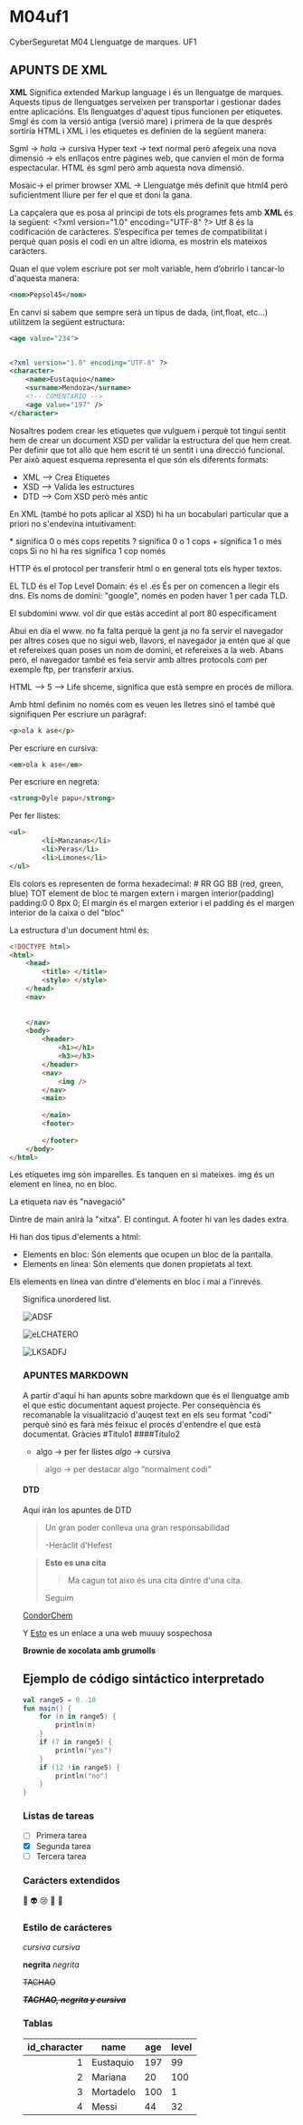 # M04uf1
CyberSeguretat M04 Llenguatge de marques. UF1

## APUNTS DE XML
**XML** Significa extended Markup language i és un llenguatge de marques. Aquests tipus de llenguatges serveixen per transportar i gestionar dades entre aplicacións.
Els llenguatges d'aquest tipus funcionen per etiquetes. Smgl és com la versió antiga (versió mare)  i primera de la que després sortiría HTML i XML i les etiquetes es definien de la següent manera:

Sgml → <I>hola</I> → cursiva
Hyper text → text normal però afegeix una nova dimensió → els enllaços entre pàgines web, que canvien el món de forma espectacular. 
HTML és sgml però amb aquesta nova dimensió.

Mosaic→ el primer browser
XML → Llenguatge més definit que html4 però suficientment lliure per fer el que et doni la gana.

La capçalera que es posa al principi de tots els programes fets amb **XML** és la següent:
<\?xml version="1.0" encoding="UTF-8" ?>
Utf 8 és la codificación de caràcteres. S’especifica per temes de compatibilitat i perquè quan posis el codi en un altre idioma, es mostrin els mateixos caràcters.

Quan el que volem escriure pot ser molt variable, hem d’obrirlo i tancar-lo d'aquesta manera: 
```XML
<nom>Pepsol45</nom>
```

 En canvi si sabem que sempre serà un tipus de dada, (int,float, etc…) utilitzem la següent estructura:
 ```XML
 <age value="234">
 ```

```XML

<?xml version="1.0" encoding="UTF-8" ?>
<character>
	<name>Eustaquio</name>
	<surname>Mendoza</surname>
	<!-- COMENTARIO -->
	<age value="197" />
</character>
```

Nosaltres podem crear les etiquetes que vulguem i perquè tot tingui sentit hem de crear un document XSD per validar la estructura del que hem creat. Per definir que tot allò que hem escrit té un sentit i una direcció funcional.
Per això aquest esquema representa el que són els diferents formats:

* XML --> Crea Etiquetes
* XSD --> Valida les estructures
* DTD --> Com XSD però més antic

En XML (també ho pots aplicar al XSD) hi ha un bocabulari particular que a priori no s'endevina intuitivament:

\* significa 0 o més cops repetits
\? significa 0 o 1 cops
\+ significa 1 o més cops
Si no hi ha res significa 1 cop només

HTTP és el protocol per transferir html o en general tots els hyper textos.

EL TLD és el Top Level Domain: és el .es
És per on comencen a llegir els dns.
Els noms de domini: "google", només en poden haver 1 per cada TLD. 


El subdomini www. vol dir que estàs accedint al port 80 específicament

Abui en día el www. no fa falta perquè la gent ja no fa servir el navegador per altres coses que no sigui web, llavors, el navegador ja entén que al que et refereixes quan poses un nom de domini, et refereixes a la web.
Abans però, el navegador també es feia servir amb altres protocols com per exemple ftp, per transferir arxius.

HTML --> 5 --> Life shceme, significa que està sempre en procés de millora.

Amb html definim no només com es veuen les lletres sinó el també què signifiquen
Per escriure un paràgraf:
```HTML
<p>ola k ase</p>
```
Per escriure en cursiva:
```HTML
<em>ola k ase</em>
```
Per escriure en negreta:
```HTML
<strong>Dyle papu</strong>
```
Per fer llistes:
```HTML
<ul> 
		<li>Manzanas</li>
		<li>Peras</li>
		<li>Limones</li>
</ul>
```

Els colors es representen de forma hexadecimal: # RR GG BB (red, green, blue) 
TOT element de bloc té margen extern i margen interior(padding)
padding:0 0 8px 0;
El margin és el margen exterior i el padding és el margen interior de la caixa o del "bloc"  

La estructura d'un document html és:
```html
<!DOCTYPE html>
<html>
	<head>
		<title> </title>
		<style> </style>
	</head>
	<nav>
	
	
	</nav>
	<body>
		<header>
			<h1></h1>
			<h3></h3>
		</header>
		<nav>
			<img />
		</nav>
		<main>
			
		</main>
		<footer>
		
		</footer>
	</body>
</html>
```
Les etiquetes img són imparelles. Es tanquen en si mateixes.
img és un element en línea, no en bloc.

La etiqueta nav és "navegació"

Dintre de main anirà la "xitxa". El contingut.
A footer hi van les dades extra.


Hi han dos tipus d'elements a html:
* Elements en bloc: 
	Són elements que ocupen un bloc de la pantalla.
* Elements en línea:
	Són elements que donen propietats al text.

Els elements en línea van dintre d'elements en bloc i mai a l'inrevés.

<ul> Significa unordered list.




![ADSF](https://i.ytimg.com/vi/cfQN7SqJihk/maxresdefault.jpg)

![eLCHATERO](https://images.cdn3.buscalibre.com/fit-in/360x360/c1/77/c17783c27067d6dca1f2e88def3a6f7e.jpg)

![LKSADFJ](https://sidoxia.files.wordpress.com/2009/10/muscle-man.jpg)


### APUNTES MARKDOWN
A partir d'aquí hi han apunts sobre markdown que és el llenguatge amb el que estic documentant aquest projecte. Per consequència és recomanable la visualització d'auqest text en els seu format "codi" perquè sinó es farà més feixuc el procés d'entendre el que està documentat. Gràcies
#Título1
####Título2
* algo → per fer llistes
_algo_ → cursiva
> algo → per destacar algo “normalment codi”


#### DTD
Aquí irán los apuntes de DTD

> Un gran poder conlleva 
> una gran responsabilidad
>
> -Heràclit d'Hefest

>**Esto es una cita**
>>Ma cagun tot aixo és una cita dintre d'una cita.
>
>Seguim

[CondorChem](https://condorchem.com)

Y [Esto](http://enti.cat) es un enlace a una web muuuy sospechosa

**Brownie de xocolata amb grumolls**



## Ejemplo de código sintáctico interpretado

```kotlin
val range5 = 0..10
fun main() {
	for (n in range5) {
		println(n)
	}
	if (7 in range5) {
		println("yes")
	}
	if (12 !in range5) {
		println("no")
	}
}
```

### Listas de tareas

- [ ] Primera tarea
- [x] Segunda tarea	
- [ ] Tercera tarea

### Carácters extendidos

:poop: :alien: :cry:  :imp: :eggplant: 

### Estilo de carácteres

*cursiva* _cursiva_

**negrita** _negrita_

~~TACHAO~~

~~***TACHAO, negrita y cursiva***~~

### Tablas 

| id_character | name | age | level |
| ---: | --- | --- | --- |
| 1 | Eustaquio | 197 | 99 |
| 2 | Mariana | 20 | 100 |
| 3 | Mortadelo | 100 | 1 |
| 4 | Messi | 44 | 32 |

